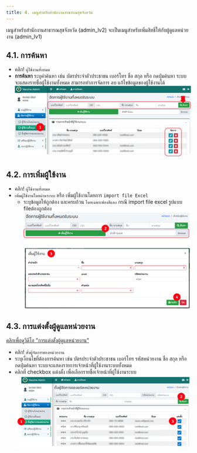 ```yaml
---
title: 4. เมนูสำหรับสำนักงานสาธารณสุขจังหวัด
---
```


เมนูสำหรับสำนักงานสาธารณสุขจังหวัด (admin_lv2) จะเป็นเมนูสำหรับเพิ่มสิทธิ์ให้กับผู้ดูแลหน่วยงาน (admin_lv1)

## 4.1. การค้นหา
- คลิก! `ผู้ใช้งานทั้งหมด`
- **การค้นหา** ระบุคำค้นหา เช่น บัตรประจำตัวประชาชน เบอร์โทร ชื่อ สกุล หรือ กดปุ่มค้นหา ระบบจะแสดงรายชื่อผู้ใช้งานทั้งหมด สามารถทำการจัดการ ลบ แก้ไขข้อมูลของผู้ใช้งานได้
![](./img/admin-ssj-menu_1.png)

## 4.2. การเพิ่มผู้ใช้งาน
- คลิก! `ผู้ใช้งานทั้งหมด`
- `เพิ่มผู้ใช้งานโดยผ่านระบบ` หรือ เพิ่มผู้ใช้งานโดยการ `import file Excel`
  - ระบุข้อมูลให้ถูกต้อง และครบถ้วน `โดยเฉพาะช่องสีแดง` กรณี import file excel รูปแบบ fileต้องถูกต้อง
![](./img/admin-ssj-menu_2.png)

## 4.3. การแต่งตั้งผู้ดูแลหน่วยงาน
[คลิกเพื่อดูวีดีโอ "การแต่งตั้งผู้ดูแลหน่วยงาน"](https://www.youtube.com/watch?v=lL-rHirBCoc&t=2627s)
- คลิก! `ตั้งผู้จัดการของหน่วยงาน`
- ระบุเงื่อนไขที่ต้องการค้นหา เช่น บัตรประจำตัวประชาชน เบอร์โทร รหัสหน่วยงาน ชื่อ สกุล หรือ กดปุ่มค้นหา ระบบจะแสดงรายการเจ้าหน้าที่ผู้ใช้งานระบบทั้งหมด
- คลิกที่ checkbox แต่งตั้ง เพื่อเลือกรายชื่อเจ้าหน้าที่ผู้ใช้งานระบบ
![](./img/admin-ssj-menu_3.png)
